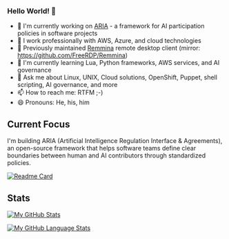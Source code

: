### Hello World! 👋

- 🔭 I'm currently working on [ARIA](https://github.com/antenore/ARIA) - a framework for AI participation policies in software projects
- 💼 I work professionally with AWS, Azure, and cloud technologies
- 🧠 Previously maintained [Remmina](https://gitlab.com/Remmina/Remmina) remote desktop client (mirror: https://github.com/FreeRDP/Remmina)
- 🌱 I'm currently learning Lua, Python frameworks, AWS services, and AI governance
- 💬 Ask me about Linux, UNIX, Cloud solutions, OpenShift, Puppet, shell scripting, AI governance, and more
- 📫 How to reach me: RTFM ;-)
- 😄 Pronouns: He, his, him

## Current Focus

I'm building ARIA (Artificial Intelligence Regulation Interface & Agreements), an open-source framework that helps software teams define clear boundaries between human and AI contributors through standardized policies.

[![Readme Card](https://github-readme-stats.vercel.app/api/pin/?username=antenore&repo=ARIA)](https://github.com/antenore/ARIA)

## Stats

[![My GitHub Stats](https://github-readme-stats.vercel.app/api?username=antenore&show_icons=true&count_private=true&theme=tokyonight&hide_border=true)]()

[![My GitHub Language Stats](https://github-readme-stats.vercel.app/api/top-langs/?username=antenore&langs_count=5&theme=tokyonight)]()